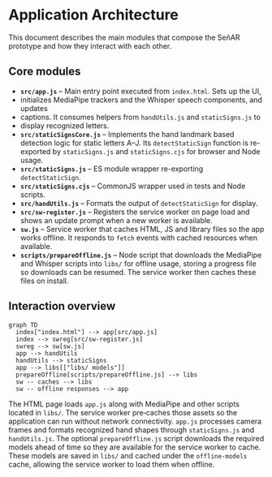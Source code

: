 # Application Architecture

This document describes the main modules that compose the SeñAR prototype and how they
interact with each other.

## Core modules

- **`src/app.js`** – Main entry point executed from `index.html`. Sets up the UI,
-  initializes MediaPipe trackers and the Whisper speech components, and updates
-  captions. It consumes helpers from `handUtils.js` and `staticSigns.js` to
-  display recognized letters.
- **`src/staticSignsCore.js`** – Implements the hand landmark based detection
  logic for static letters A–J. Its `detectStaticSign` function is re-exported
  by `staticSigns.js` and `staticSigns.cjs` for browser and Node usage.
- **`src/staticSigns.js`** – ES module wrapper re-exporting `detectStaticSign`.
- **`src/staticSigns.cjs`** – CommonJS wrapper used in tests and Node scripts.
- **`src/handUtils.js`** – Formats the output of `detectStaticSign` for display.
- **`src/sw-register.js`** – Registers the service worker on page load and shows
  an update prompt when a new worker is available.
- **`sw.js`** – Service worker that caches HTML, JS and library files so the app
  works offline. It responds to `fetch` events with cached resources when
  available.
- **`scripts/prepareOffline.js`** – Node script that downloads the MediaPipe and
  Whisper scripts into `libs/` for offline usage, storing a progress file so
  downloads can be resumed. The service worker then caches these files on
  install.

## Interaction overview

```mermaid
graph TD
  index["index.html"] --> app[src/app.js]
  index --> swreg[src/sw-register.js]
  swreg --> sw[sw.js]
  app --> handUtils
  handUtils --> staticSigns
  app --> libs[["libs/ models"]]
  prepareOffline[scripts/prepareOffline.js] --> libs
  sw -- caches --> libs
  sw -- offline responses --> app
```

The HTML page loads `app.js` along with MediaPipe and other scripts located in
`libs/`. The service worker pre‑caches those assets so the application can run
without network connectivity. `app.js` processes camera frames and formats
recognized hand shapes through `staticSigns.js` and `handUtils.js`. The optional
`prepareOffline.js` script downloads the required models ahead of time so they
are available for the service worker to cache. These models are saved in
`libs/` and cached under the `offline-models` cache, allowing the service worker
to load them when offline.

